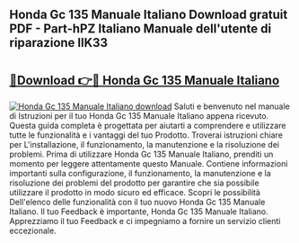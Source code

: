 ## Honda Gc 135 Manuale Italiano Download gratuit PDF - Part-hPZ Italiano Manuale dell'utente di riparazione llK33

# <h2><a href="http://dfcb6vb.blite.top/?on=Honda+Gc+135+Manuale+Italiano">🔗Download 👉🔴 Honda Gc 135 Manuale Italiano</a></h2>

[![Honda Gc 135 Manuale Italiano download](https://i.imgur.com/lujVjoI.png)](http://dfcb6vb.blite.top/?on=Honda+Gc+135+Manuale+Italiano)
Saluti e benvenuto nel manuale di Istruzioni per il tuo Honda Gc 135 Manuale Italiano appena ricevuto. Questa guida completa è progettata per aiutarti a comprendere e utilizzare tutte le funzionalità e i vantaggi del tuo Prodotto. Troverai istruzioni chiare per L'installazione, il funzionamento, la manutenzione e la risoluzione dei problemi. Prima di utilizzare Honda Gc 135 Manuale Italiano, prenditi un momento per leggere attentamente questo Manuale. Contiene informazioni importanti sulla configurazione, il funzionamento, la manutenzione e la risoluzione dei problemi del prodotto per garantire che sia possibile utilizzare il prodotto in modo sicuro ed efficace. Scopri le possibilità Dell'elenco delle funzionalità con il tuo nuovo Honda Gc 135 Manuale Italiano. Il tuo Feedback è importante, Honda Gc 135 Manuale Italiano. Apprezziamo il tuo Feedback e ci impegniamo a fornire un servizio clienti eccezionale.
